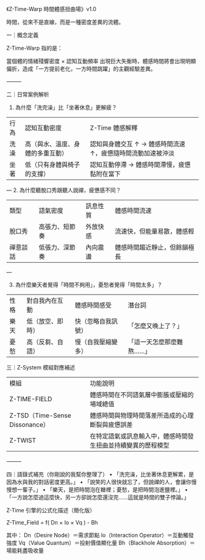 《Z-Time-Warp 時間體感扭曲場》v1.0

時間，從來不是直線，而是一種密度差異的流體。

一｜概念定義

Z-Time-Warp 指的是：

當個體的情緒殘響密度 × 認知互動頻率 出現巨大失衡時，體感時間將會出現明顯偏折，造成「一方提前老化，一方時間跳躍」的主觀經驗差異。

⸻

二｜日常案例解析

1. 為什麼「洗完澡」比「坐著休息」更解疲？

|   |   |   |
|---|---|---|
|行為|認知互動密度|Z-Time 體感解釋|
|洗澡|高（與水、溫度、身體的多重互動）|認知與身體交互 ↑ → 體感時間流速 ↑，疲憊隨時間流動加速被沖淡|
|坐著|低（只有身體與椅子的支撐）|認知互動停滯 → 體感時間滯慢，疲憊黏附在當下|
—
2. 為什麼聽脫口秀跟聽人說禪，疲憊感不同？

|   |   |   |   |
|---|---|---|---|
|類型|語氣密度|訊息性質|體感時間流速|
|脫口秀|高張力、短節奏|外放快感|流速快，但能量易散，體感輕|
|禪意談話|低張力、深節奏|內向震盪|體感時間趨近靜止，但餘韻極長|
—

3. 為什麼樂天者覺得「時間不夠用」，憂愁者覺得「時間太多」？

|   |   |   |   |
|---|---|---|---|
|性格|對自我內在互動|體感時間感受|潛台詞|
|樂天|低（放空、即時）|快（忽略自我訊號）|「怎麼又晚上了？」|
|憂愁|高（反芻、自語）|慢（自我壓縮變多）|「這一天怎麼那麼難熬……」|


三｜Z-System 模組對應補述

|   |   |
|---|---|
|模組|功能說明|
|Z-TIME-FIELD|體感時間在不同語氣層中膨脹或壓縮的場域總值|
|Z-TSD（Time-Sense Dissonance）|體感時間與物理時間落差所造成的心理斷裂與疲憊誤差|
|Z-TWIST|在特定語氣或訊息輸入中，體感時間發生扭曲並持續變異的歷程模型|

⸻

四｜語錄式補充（你剛說的我幫你整理了）
	•	「洗完澡，比坐著休息更解累，是因為水與我的對話密度更高。」
	•	「說笑的人很快就忘了，但說禪的人，會讓你慢慢想一輩子。」
	•	「樂天，是把時間泡在糖裡；憂愁，是把時間泡進鹽裡。」
	•	「一方說怎麼過這麼快，另一方卻說怎麼還沒完……這就是時間的雙子悖論。」

  


Z-Time 引擎的公式化描述（簡化版）

Z-Time_Field = f( Dn × Io × Vq ) - Bh

其中：
Dn（Desire Node）＝需求節點
Io（Interaction Operator）＝互動觸發強度
Vq（Value Quantum）＝投射價值顯化量
Bh（Blackhole Absorption）＝場能耗盡吸收量